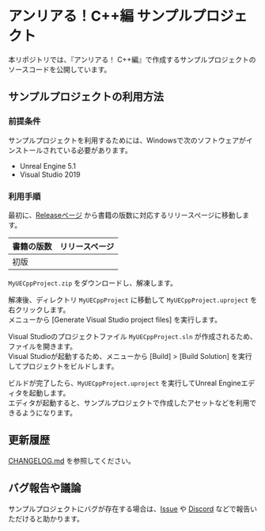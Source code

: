 # アンリアる！C++編 サンプルプロジェクト

本リポジトリでは、『アンリアる！ C++編』で作成するサンプルプロジェクトのソースコードを公開しています。

## サンプルプロジェクトの利用方法

### 前提条件

サンプルプロジェクトを利用するためには、Windowsで次のソフトウェアがインストールされている必要があります。

* Unreal Engine 5.1
* Visual Studio 2019

### 利用手順

最初に、[Releaseページ](https://github.com/colory-games/Unreal-CppBeginnerEdition-Samples/releases) から書籍の版数に対応するリリースページに移動します。

|書籍の版数|リリースページ|
|---|---|
|初版||

`MyUECppProject.zip` をダウンロードし、解凍します。

解凍後、ディレクトリ `MyUECppProject` に移動して `MyUECppProject.uproject` を右クリックします。  
メニューから [Generate Visual Studio project files] を実行します。

Visual Studioのプロジェクトファイル `MyUECppProject.sln` が作成されるため、ファイルを開きます。  
Visual Studioが起動するため、メニューから [Build] > [Build Solution] を実行してプロジェクトをビルドします。

ビルドが完了したら、`MyUECppProject.uproject` を実行してUnreal Engineエディタを起動します。  
エディタが起動すると、サンプルプロジェクトで作成したアセットなどを利用できるようになります。

## 更新履歴

[CHANGELOG.md](CHANGELOG.md) を参照してください。

## バグ報告や議論

サンプルプロジェクトにバグが存在する場合は、[Issue](https://github.com/colory-games/Unreal-CppBeginnerEdition-Samples/issues) や [Discord](https://discord.gg/F9cRxfAuJd) などで報告いただけると助かります。
